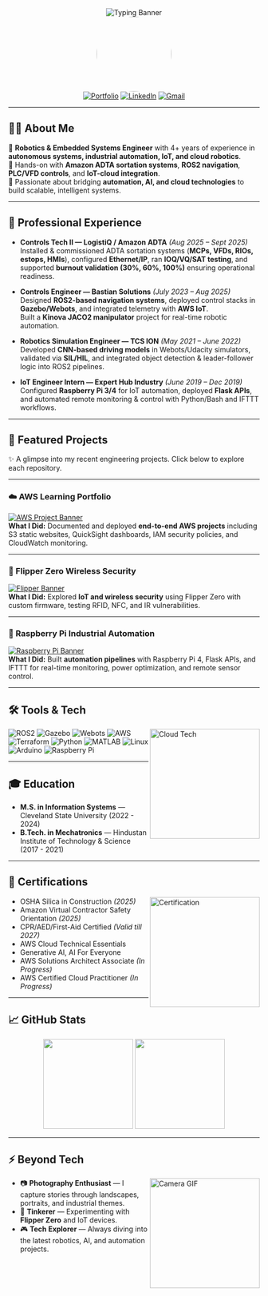 <!-- Banner Section -->
<div align="center">
  <img src="https://readme-typing-svg.herokuapp.com?font=Orbitron&size=35&duration=2800&pause=1000&color=00cfc8&center=true&vCenter=true&width=700&height=70&lines=Sai+Charan+Pasupuleti;Robotics+%7C+Controls+%7C+IoT+%7C+Cloud" alt="Typing Banner" />
</div>

<!-- Profile Picture -->
<div align="center">
  <img src="assets/profile.png" width="150" style="border-radius:50%;" />
</div>

<!-- Badges -->
<div align="center">
  <a href="https://psaicharan921.github.io/"><img src="https://img.shields.io/badge/Portfolio-137dc5?style=for-the-badge&logo=github&logoColor=white" alt="Portfolio"/></a>
  <a href="https://www.linkedin.com/in/saicharanpasupuleti/"><img src="https://img.shields.io/badge/LinkedIn-0a66c2?style=for-the-badge&logo=linkedin&logoColor=white" alt="LinkedIn"/></a>
  <a href="mailto:saicharanpasupuleti8@gmail.com"><img src="https://img.shields.io/badge/Gmail-EA4335?style=for-the-badge&logo=gmail&logoColor=white" alt="Gmail"/></a>
</div>

---

## 👨‍💻 About Me

🔹 **Robotics & Embedded Systems Engineer** with 4+ years of experience in **autonomous systems, industrial automation, IoT, and cloud robotics**.  
🔹 Hands-on with **Amazon ADTA sortation systems**, **ROS2 navigation**, **PLC/VFD controls**, and **IoT-cloud integration**.  
🔹 Passionate about bridging **automation, AI, and cloud technologies** to build scalable, intelligent systems.  

---

## 🏢 Professional Experience

- **Controls Tech II — LogistiQ / Amazon ADTA** *(Aug 2025 – Sept 2025)*  
  Installed & commissioned ADTA sortation systems (**MCPs, VFDs, RIOs, estops, HMIs**), configured **Ethernet/IP**, ran **IOQ/VQ/SAT testing**, and supported **burnout validation (30%, 60%, 100%)** ensuring operational readiness.  

- **Controls Engineer — Bastian Solutions** *(July 2023 – Aug 2025)*  
  Designed **ROS2-based navigation systems**, deployed control stacks in **Gazebo/Webots**, and integrated telemetry with **AWS IoT**.  
  Built a **Kinova JACO2 manipulator** project for real-time robotic automation.  

- **Robotics Simulation Engineer — TCS ION** *(May 2021 – June 2022)*  
  Developed **CNN-based driving models** in Webots/Udacity simulators, validated via **SIL/HIL**, and integrated object detection & leader-follower logic into ROS2 pipelines.  

- **IoT Engineer Intern — Expert Hub Industry** *(June 2019 – Dec 2019)*  
  Configured **Raspberry Pi 3/4** for IoT automation, deployed **Flask APIs**, and automated remote monitoring & control with Python/Bash and IFTTT workflows.


---

## 🚀 Featured Projects

✨ A glimpse into my recent engineering projects. Click below to explore each repository.  

---

### ☁️ AWS Learning Portfolio  
[![AWS Project Banner](https://user-images.githubusercontent.com/74038190/225813708-98b745f2-7d22-48cf-9150-083f1b00d6c9.gif)](https://github.com/psaicharan921/aws-learning-portfolio)  
**What I Did:** Documented and deployed **end-to-end AWS projects** including S3 static websites, QuickSight dashboards, IAM security policies, and CloudWatch monitoring.  

---

### 🔐 Flipper Zero Wireless Security  
[![Flipper Banner](https://media.giphy.com/media/v1.Y2lkPTc5MGI3NjExMGVwYmpueW00Zmxub3p5enR6NTNvZTgyaHdheXBnMnB0N3p6ZHBycSZlcD12MV9naWZzX3NlYXJjaCZjdD1n/j6NaTTkaqWS6RoV3qt/giphy.gif)](https://github.com/psaicharan921/flipper-zero-security)  
**What I Did:** Explored **IoT and wireless security** using Flipper Zero with custom firmware, testing RFID, NFC, and IR vulnerabilities.  

---

### 📡 Raspberry Pi Industrial Automation  
[![Raspberry Pi Banner](https://media.giphy.com/media/v1.Y2lkPTc5MGI3NjExMGVwYmpueW00Zmxub3p5enR6NTNvZTgyaHdheXBnMnB0N3p6ZHBycSZlcD12MV9naWZzX3NlYXJjaCZjdD1n/26gR2qGRnxxXAvhBu/giphy.gif)](https://github.com/psaicharan921/pi-industrial-automation)  
**What I Did:** Built **automation pipelines** with Raspberry Pi 4, Flask APIs, and IFTTT for real-time monitoring, power optimization, and remote sensor control.  

---

## 🛠️ Tools & Tech
<img align="right" alt="Cloud Tech" width="220" src="https://media.giphy.com/media/qgQUggAC3Pfv687qPC/giphy.gif"/>

![ROS2](https://img.shields.io/badge/ROS2-22314E?style=flat&logo=ros&logoColor=white)
![Gazebo](https://img.shields.io/badge/Gazebo-808080?style=flat&logo=ros&logoColor=white)
![Webots](https://img.shields.io/badge/Webots-22314E?style=flat&logo=ros&logoColor=white)
![AWS](https://img.shields.io/badge/AWS-FF9900?style=flat&logo=amazon-aws&logoColor=white)
![Terraform](https://img.shields.io/badge/Terraform-5C4EE5?style=flat&logo=terraform&logoColor=white)
![Python](https://img.shields.io/badge/Python-3670A0?style=flat&logo=python&logoColor=white)
![MATLAB](https://img.shields.io/badge/MATLAB-0076A8?style=flat&logo=mathworks&logoColor=white)
![Linux](https://img.shields.io/badge/Linux-FCC624?style=flat&logo=linux&logoColor=black)
![Arduino](https://img.shields.io/badge/Arduino-00979D?style=flat&logo=arduino&logoColor=white)
![Raspberry Pi](https://img.shields.io/badge/Raspberry%20Pi-C51A4A?style=flat&logo=raspberry-pi&logoColor=white)

---

## 🎓 Education

- **M.S. in Information Systems** — Cleveland State University (2022 - 2024)  
- **B.Tech. in Mechatronics** — Hindustan Institute of Technology & Science (2017 - 2021)  

---

## 📜 Certifications
<img align="right" alt="Certification" width="220" src="https://media4.giphy.com/media/v1.Y2lkPTc5MGI3NjExN3p0Y2M2ajByamVneDFrZXM3empkdmQ4Y3Y0NHB4Y2wzeWE1ZDZiZiZlcD12MV9pbnRlcm5hbF9naWZfYnlfaWQmY3Q9Zw/9lnR3gpBHF5YUCwfn2/giphy.gif"/>

- OSHA Silica in Construction *(2025)*  
- Amazon Virtual Contractor Safety Orientation *(2025)*  
- CPR/AED/First-Aid Certified *(Valid till 2027)*  
- AWS Cloud Technical Essentials  
- Generative AI, AI For Everyone  
- AWS Solutions Architect Associate *(In Progress)*  
- AWS Certified Cloud Practitioner *(In Progress)*  

---

## 📈 GitHub Stats
<div align="center">
  <img src="https://github-readme-stats.vercel.app/api?username=psaicharan921&show_icons=true&theme=tokyonight&count_private=true&hide_border=true" height="180">
  <img src="https://github-readme-streak-stats.herokuapp.com/?user=psaicharan921&theme=tokyonight&hide_border=true" height="180">
</div>

---

## ⚡ Beyond Tech
<img align="right" alt="Camera GIF" width="220" src="https://media.giphy.com/media/xT0Gqn9yuw8hnPGn5K/giphy.gif"/>

- 📷 **Photography Enthusiast** — I capture stories through landscapes, portraits, and industrial themes.  
- 🔧 **Tinkerer** — Experimenting with **Flipper Zero** and IoT devices.  
- 🎮 **Tech Explorer** — Always diving into the latest robotics, AI, and automation projects.  
